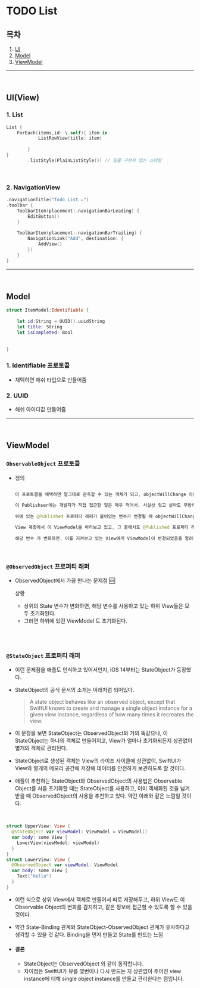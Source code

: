 # TODO List

## 목차
1. [UI](#uiview)
2. [Model](#model)
3. [ViewModel](#viewmodel)

---

<br>

## UI(View)
### 1. List
```swift
List {
    ForEach(items,id: \.self){ item in
            ListRowView(title: item)
            
        }
}
        .listStyle(PlainListStyle()) // 밑줄 구분자 있는 스타일


```

<br>

### 2. NavigationView
```swift
.navigationTitle("Todo List ✏️")
.toolbar {
    ToolbarItem(placement:.navigationBarLeading) {
        EditButton()
    }
    
    ToolbarItem(placement:.navigationBarTrailing) {
        NavigationLink("Add", destination: {
            AddView()
        })
    }
}
```

---

<br>

## Model
```swift
struct ItemModel:Identifiable {
    
    let id:String = UUID().uuidString
    let title: String
    let isCompleted: Bool
    
    
}
```

### 1. Identifiable 프로토콜
- 채택하면 해쉬 타입으로 만들어줌

### 2. UUID
- 해쉬 아이디값 만들어줌

---
<br>

## ViewModel

### `ObservableObject` 프로토콜

-   정의

    ```swift

    이 프로토콜을 채택하면 말그대로 관측할 수 있는 객체가 되고, objectWillChange 라는 Publisher를 가지고 있게 된다. 
        
    이 Publishser에는 개발자가 직접 접근할 일은 매우 적어서, 사실상 잊고 살아도 무방하긴 하다.
        
    위에 있는 @Published 프로퍼티 래퍼가 붙어있는 변수가 변경될 때 objectWillChange Publisher가 할 일이 생긴다.

    View 계층에서 이 ViewModel을 바라보고 있고, 그 중에서도 @Published 프로퍼티 래퍼를 사용하고 있다면 Publisher의 영향을 받는다.
        
    해당 변수 가 변화하면, 이를 지켜보고 있는 View에게 ViewModel이 변경되었음을 알려주고, View는 새로운 객체를 바탕으로 View를 refresh한다.

    ```

<br>

### `@ObservedObject` 프로퍼티 래퍼

-   ObservedObject에서 가끔 만나는 문제점 🆘
    
    상황
    
    -   상위의 State 변수가 변화하면, 해당 변수를 사용하고 있는 하위 View들은 모두 초기화된다. 
    -   그러면 하위에 있떤 ViewModel 도 초기화된다.

<br><br>

### `@StateObject` 프로퍼티 래퍼

-   이런 문제점을 애플도 인식하고 있어서인지, iOS 14부터는 StateObject가 등장했다.

-   StateObject의 공식 문서의 소개는 아래처럼 되어있다.
    >   A state object behaves like an observed object, except that SwiftUI knows to create and manage a single object instance for a given view instance, regardless of how many times it recreates the view.

- 이 문장을 보면 StateObject는 ObservedObject와 거의 똑같으나, 이 StateObject는 하나의 객체로 만들어지고, View가 얼마나 초기화되든지 상관없이 별개의 객체로 관리된다.

-   StateObject로 생성된 객체는 View의 라이프 사이클에 상관없이, SwiftUI가 View와 별개의 메모리 공간에 저장해 데이터를 안전하게 보관하도록 할 것이다.

- 애플이 추천하는 StateObject와 ObservedObject의 사용법은 Observable Object를 처음 초기화할 때는 StateObject를 사용하고, 이미 객체화된 것을 넘겨 받을 때 ObservedObject의 사용을 추천하고 있다. 약간 아래와 같은 느낌일 것이다.

<br>

```swift
struct UpperView: View {
  @StateObject var viewModel: ViewModel = ViewModel()
  var body: some View {
    LowerView(viewModel: viewModel)
  }
}
struct LowerView: View {
  @ObservedObject var viewModel: ViewModel
  var body: some View {
    Text("Hello")
  }
}
```

-   이런 식으로 상위 View에서 객체로 만들어서 따로 저장해두고, 하위 View도 이 Observable Object의 변화를 감지하고, 같은 정보에 접근할 수 있도록 할 수 있을 것이다.

-   약간 State-Binding 관계와 StateObject-ObservedObject 관계가 유사하다고 생각할 수 있을 것 같다. Binding을 먼저 만들고 State를 만드는 느낌

-  #### 결론
    -   StateObject는 ObservedObject 와 같이 동작합니다. 
    - 차이점은 SwiftUI가 뷰를 몇번이나 다시 만드는 지 상관없이 주어진 view instance에 대해 single object instance를 만들고 관리한다는 점입니다. 


